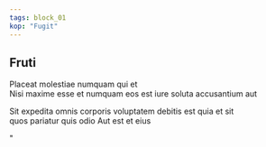 ```yaml
---
tags: block_01
kop: "Fugit"
---  
```


## Fruti

Placeat molestiae numquam qui et <br>Nisi maxime esse et numquam eos est iure soluta accusantium aut

Sit expedita omnis corporis voluptatem debitis est quia et sit <br>quos pariatur quis odio Aut est et eius</p>"

